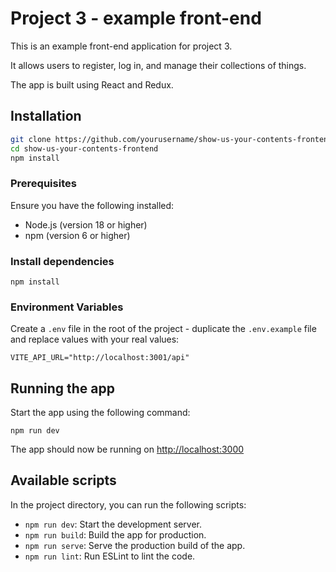 # Project 3 - example front-end

This is an example front-end application for project 3.

It allows users to register, log in, and manage their collections of things.

The app is built using React and Redux.

## Installation

```sh
git clone https://github.com/yourusername/show-us-your-contents-frontend.git
cd show-us-your-contents-frontend
npm install
```

### Prerequisites

Ensure you have the following installed:

- Node.js (version 18 or higher)
- npm (version 6 or higher)

### Install dependencies

```
npm install
```

### Environment Variables

Create a `.env` file in the root of the project - duplicate the `.env.example` file and replace values with your real values:

```
VITE_API_URL="http://localhost:3001/api"
```

## Running the app

Start the app using the following command:

```
npm run dev
```

The app should now be running on [http://localhost:3000](http://localhost:3000)

## Available scripts

In the project directory, you can run the following scripts:

- `npm run dev`: Start the development server.
- `npm run build`: Build the app for production.
- `npm run serve`: Serve the production build of the app.
- `npm run lint`: Run ESLint to lint the code.
